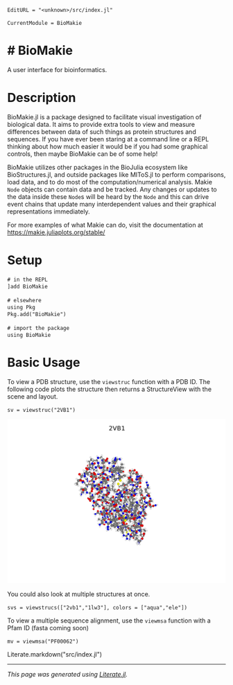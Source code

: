 ```@meta
EditURL = "<unknown>/src/index.jl"
```

```@meta
CurrentModule = BioMakie
```
# # BioMakie

A user interface for bioinformatics.

# Description

BioMakie.jl is a package designed to facilitate visual investigation of biological
data. It aims to provide extra tools to view and measure differences between data
of such things as protein structures and sequences. If you have ever been staring
at a command line or a REPL thinking about how much easier it would be if you had
some graphical controls, then maybe BioMakie can be of some help!

BioMakie utilizes other packages in the BioJulia ecosystem like BioStructures.jl,
and outside packages like MIToS.jl to perform comparisons, load data, and to do
most of the computation/numerical analysis. Makie `Node` objects can contain data
and be tracked. Any changes or updates to the data inside these `Node`s will be
heard by the `Node` and this can drive event chains that update many interdependent
values and their graphical representations immediately.

For more examples of what Makie can do, visit the documentation at
https://makie.juliaplots.org/stable/

# Setup

```@example index
# in the REPL
]add BioMakie

# elsewhere
using Pkg
Pkg.add("BioMakie")

# import the package
using BioMakie
```

# Basic Usage

To view a PDB structure, use the `viewstruc` function with a PDB ID. The following code plots the structure then returns a StructureView with the scene and layout.

```@example index
sv = viewstruc("2VB1")
```
![Image of struc](../assets/2vb1.png)

You could also look at multiple structures at once.

```@example index
svs = viewstrucs(["2vb1","1lw3"], colors = ["aqua","ele"])
```

To view a multiple sequence alignment, use the `viewmsa` function with a Pfam ID (fasta coming soon)
```@example
mv = viewmsa("PF00062")
```
Literate.markdown("src/index.jl")


---

*This page was generated using [Literate.jl](https://github.com/fredrikekre/Literate.jl).*
